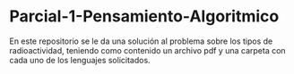 # Parcial-1-Pensamiento-Algoritmico
En este repositorio se le da una solución al problema sobre los tipos de radioactividad, teniendo como contenido un archivo pdf y una carpeta con cada uno de los lenguajes solicitados.
